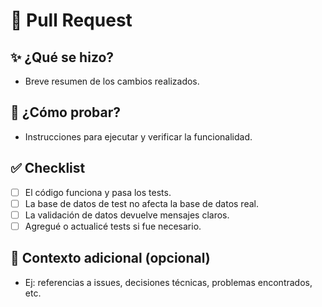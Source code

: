 # 📌 Pull Request

## ✨ ¿Qué se hizo?

- Breve resumen de los cambios realizados.

## 🧪 ¿Cómo probar?

- Instrucciones para ejecutar y verificar la funcionalidad.

## ✅ Checklist

- [ ] El código funciona y pasa los tests.
- [ ] La base de datos de test no afecta la base de datos real.
- [ ] La validación de datos devuelve mensajes claros.
- [ ] Agregué o actualicé tests si fue necesario.

## 🎯 Contexto adicional (opcional)

- Ej: referencias a issues, decisiones técnicas, problemas encontrados, etc.
